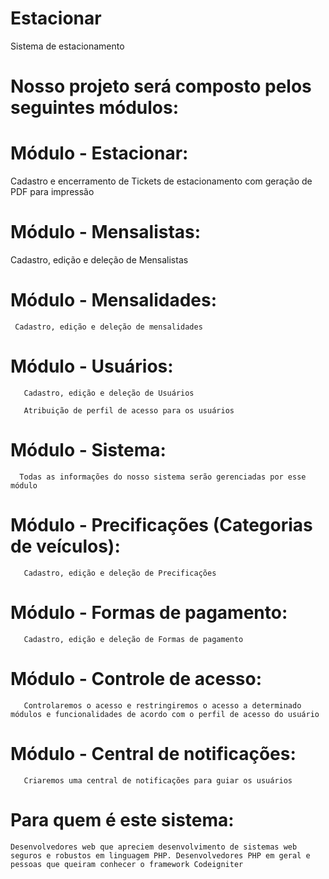 # Estacionar
Sistema de estacionamento

# Nosso projeto será composto pelos seguintes módulos:


   # Módulo - Estacionar:

Cadastro e encerramento de Tickets de estacionamento com geração de PDF para impressão


   # Módulo - Mensalistas:

Cadastro, edição e deleção de Mensalistas


   # Módulo - Mensalidades:

     Cadastro, edição e deleção de mensalidades


  #  Módulo - Usuários:

       Cadastro, edição e deleção de Usuários

       Atribuição de perfil de acesso para os usuários


   #  Módulo - Sistema:

      Todas as informações do nosso sistema serão gerenciadas por esse módulo


  #  Módulo - Precificações (Categorias de veículos):

       Cadastro, edição e deleção de Precificações


   # Módulo - Formas de pagamento:

       Cadastro, edição e deleção de Formas de pagamento


   # Módulo - Controle de acesso:

       Controlaremos o acesso e restringiremos o acesso a determinado módulos e funcionalidades de acordo com o perfil de acesso do usuário


  #  Módulo - Central de notificações:

       Criaremos uma central de notificações para guiar os usuários




# Para quem é este sistema:

    Desenvolvedores web que apreciem desenvolvimento de sistemas web seguros e robustos em linguagem PHP. Desenvolvedores PHP em geral e pessoas que queiram conhecer o framework Codeigniter

